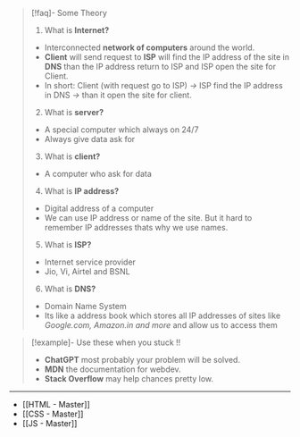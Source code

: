 
>[!faq]- Some Theory
>1. What is **Internet?**
>	- Interconnected **network of computers** around the world.
>	- **Client** will send request to **ISP** will find the IP address of the site in **DNS** than the IP address return to ISP and ISP open the site for Client.
>	- In short: Client (with request go to ISP) *->* ISP find the IP address in DNS *->* than it open the site for client.
>2. What is **server?**
>	- A special computer which always on 24/7
>	- Always give data ask for
>3. What is **client?**
>	- A computer who ask for data
>4. What is **IP address?**
>	- Digital address of a computer
>	- We can use IP address or name of the site. But it hard to remember IP addresses thats why we use names.
>5. What is **ISP?**
>	- Internet service provider
>	- Jio, Vi, Airtel and BSNL
>6. What is **DNS?**
>	- Domain Name System
>	- Its like a address book which stores all IP addresses of sites like *Google.com, Amazon.in and more* and allow us to access them

>[!example]- Use these when you stuck !!
>- **ChatGPT** most probably your problem will be solved.
>- **MDN** the documentation for webdev.
>- **Stack Overflow** may help chances pretty low.

---

- [[HTML - Master]]
- [[CSS - Master]]
- [[JS - Master]]
